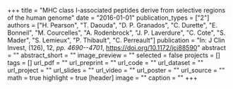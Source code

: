 +++
title = "MHC class I-associated peptides derive from selective regions of the human genome"
date = "2016-01-01"
publication_types = ["2"]
authors = ["H. Pearson", "T. Daouda", "D. P. Granados", "C. Durette", "E. Bonneil", "M. Courcelles", "A. Rodenbrock", "J. P. Laverdure", "C. Cote", "S. Mader", "S. Lemieux", "P. Thibault", "C. Perreault"]
publication = "In: J Clin Invest, (126), 12, _pp. 4690--4701_, https://doi.org/10.1172/jci88590"
abstract = ""
abstract_short = ""
image_preview = ""
selected = false
projects = []
tags = []
url_pdf = ""
url_preprint = ""
url_code = ""
url_dataset = ""
url_project = ""
url_slides = ""
url_video = ""
url_poster = ""
url_source = ""
math = true
highlight = true
[header]
image = ""
caption = ""
+++
